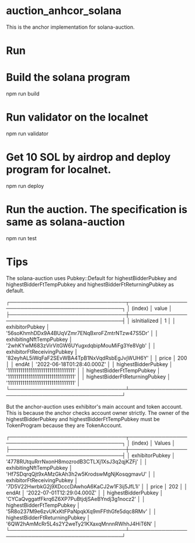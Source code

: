 # auction_anhcor_solana
This is the anchor implementation for solana-auction.

# Run

# Build the solana program

npm run build

# Run validator on the localnet

npm run validator

# Get 10 SOL by airdrop and deploy program for localnet.

npm run deploy

# Run the auction. The specification is same as solana-auction

npm run test

# Tips

The solana-auction uses Pubkey::Default for highestBidderPubkey and highestBidderFtTempPubkey and highestBidderFtReturningPubkey as default.

┌────────────────────────────────┬────────────────────────────────────────────────┐
│            (index)             │                     value                      │
├────────────────────────────────┼────────────────────────────────────────────────┤
│         isInitialized          │                       1                        │
│        exhibitorPubkey         │ '56soKhmhDDx9A4BUqVZmr7ENqBxroFZmtrNTzw47S5Dr' │
│    exhibitingNftTempPubkey     │ '2whKYwM683zVirVitGW6UYugxdqbipMouMiFg3Ye8Vgb' │
│   exhibitorFtReceivingPubkey   │ '82eyhAL5iWqFaF2SEvWBA4TpB1NxVqdRsbEgJvjWUH6Y' │
│             price              │                      200                       │
│             endAt              │           '2022-06-18T01:28:40.000Z'           │
│      highestBidderPubkey       │       '11111111111111111111111111111111'       │
│   highestBidderFtTempPubkey    │       '11111111111111111111111111111111'       │
│ highestBidderFtReturningPubkey │       '11111111111111111111111111111111'       │
└────────────────────────────────┴────────────────────────────────────────────────┘

But the anchor-auction uses exhibitor's main account and token account.
This is because the anchor checks account owner strictly.
The owner of the highestBidderPubkey and highestBidderFtTempPubkey must be TokenProgram because they are TokenAccount.

┌────────────────────────────────┬────────────────────────────────────────────────┐
│            (index)             │                     Values                     │
├────────────────────────────────┼────────────────────────────────────────────────┤
│        exhibitorPubkey         │ '4778RUtquRrrNxonH8mozrodB3CTLXj1XsJ3q2qjKZFj' │
│    exhibitingNftTempPubkey     │ 'Hf7SDqrqQjt9xAMzGkAh3h2w5KrodswMgNjKosqgmavU' │
│   exhibitorFtReceivingPubkey   │ '7D5V22HwrbkG2j9XDcccDAwhoA6KaCJ2w1F3ij5JfL1i' │
│             price              │                      202                       │
│             endAt              │           '2022-07-01T12:29:04.000Z'           │
│      highestBidderPubkey       │ 'CYCaQvggatfFkrq6Z6XP7PuBtjdjSAeBYndj3g1nocz2' │
│   highestBidderFtTempPubkey    │ '5R8o237M9e6zvUKxKtFPaNpqkXq9mFFthGfe5dqc8RMv' │
│ highestBidderFtReturningPubkey │ '6QW2hAmMcRr5L4s2Y2weTy21KXaxqMnnnRWhhJ4HiT6N' │
└────────────────────────────────┴────────────────────────────────────────────────┘
